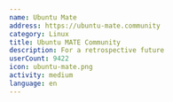 ```yaml
---
name: Ubuntu Mate
address: https://ubuntu-mate.community
category: Linux
title: Ubuntu MATE Community
description: For a retrospective future
userCount: 9422
icon: ubuntu-mate.png
activity: medium
language: en
---
```

